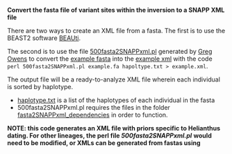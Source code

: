**Convert the fasta file of variant sites within the inversion to a SNAPP XML file**

There are two ways to create an XML file from a fasta. The first is to use the BEAST2 software [BEAUti](https://github.com/CompEvol/beast2/tree/master/src/beast/app/beauti).

The second is to use the file [500fasta2SNAPPxml.pl](https://github.com/katlande/Helianthus_Inversions_Dating/blob/master/fasta_to_xml/500fasta2SNAPPxml.pl) generated by [Greg Owens](https://github.com/owensgl/wild_gwas_2018/blob/master/perl_tools/fasta2SNAPPxml.pl) to convert the [example fasta](https://github.com/katlande/Helianthus_Inversions_Dating/blob/master/vcf_to_fasta/example.fa) 
into the [example xml](https://github.com/katlande/Helianthus_Inversions_Dating/blob/master/fasta_to_xml/example.xml) with the code `perl 500fasta2SNAPPxml.pl example.fa hapoltype.txt > example.xml`.

The output file will be a ready-to-analyze XML file wherein each individual is sorted by haplotype.
- [haplotype.txt](https://github.com/katlande/Helianthus_Inversions_Dating/blob/master/fasta_to_xml/haplotype.txt) is a list of the haplotypes of each individual in the fasta
- 500fasta2SNAPPxml.pl requires the files in the folder [fasta2SNAPPxml_dependencies](https://github.com/katlande/Helianthus_Inversions_Dating/tree/master/fasta_to_xml/fasta2SNAPPxml_dependencies) in order to function.

**NOTE: this code generates an XML file with priors specific to Helianthus dating. For other lineages, the perl file *500fasta2SNAPPxml.pl***
**would need to be modified, or XMLs can be generated from fastas using**
